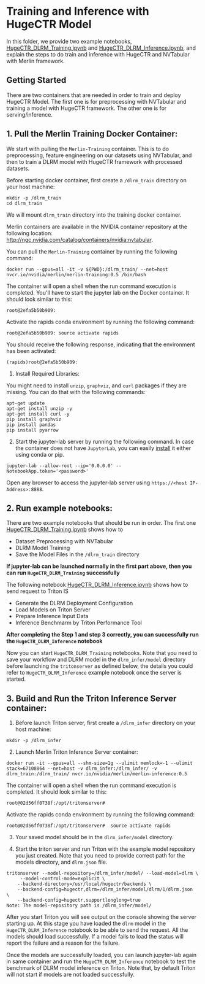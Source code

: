 # Training and Inference with HugeCTR Model

In this folder, we provide two example notebooks, [HugeCTR_DLRM_Training.ipynb](https://gitlab-master.nvidia.com/dl/hugectr/hugectr_inference_backend/-/blob/V3.0.1-integration/samples/dlrm/HugeCTR_DLRM_Training.ipynb) and [HugeCTR_DLRM_Inference.ipynb](https://gitlab-master.nvidia.com/dl/hugectr/hugectr_inference_backend/-/blob/V3.0.1-integration/samples/dlrm/HugeCTR_DLRM_Inference.ipynb), and explain the steps to do train and inference with HugeCTR and NVTabular with Merlin framework. 

## Getting Started 

There are two containers that are needed in order to train and deploy HugeCTR Model. The first one is for preprocessing with NVTabular and training a model with HugeCTR framework. The other one is for serving/inference. 

## 1. Pull the Merlin Training Docker Container:

We start with pulling the `Merlin-Training` container. This is to do preprocessing, feature engineering on our datasets using NVTabular, and then to train a DLRM model with HugeCTR framework with processed datasets.

Before starting docker container, first create a `/dlrm_train` directory on your host machine:

```
mkdir -p /dlrm_train
cd dlrm_train
```
We will mount `dlrm_train` directory into the training docker container.

Merlin containers are available in the NVIDIA container repository at the following location: http://ngc.nvidia.com/catalog/containers/nvidia:nvtabular.

You can pull the `Merlin-Training` container by running the following command:

```
docker run --gpus=all -it -v ${PWD}:/dlrm_train/ --net=host nvcr.io/nvidia/merlin/merlin-training:0.5 /bin/bash
```

The container will open a shell when the run command execution is completed. You'll have to start the jupyter lab on the Docker container. It should look similar to this:


```
root@2efa5b50b909:
```

Activate the rapids conda environment by running the following command:
```
root@2efa5b50b909: source activate rapids
```
You should receive the following response, indicating that the environment has been activated:

```
(rapids)root@2efa5b50b909:
```

1) Install Required Libraries:

You might need to install `unzip`, `graphviz`, and `curl` packages if they are missing. You can do that with the following commands:

```
apt-get update
apt-get install unzip -y
apt-get install curl -y
pip install graphviz 
pip install pandas
pip install pyarrow
```

2) Start the jupyter-lab server by running the following command. In case the container does not have `JupyterLab`, you can easily [install](https://jupyterlab.readthedocs.io/en/stable/getting_started/installation.html) it either using conda or pip.
```
jupyter-lab --allow-root --ip='0.0.0.0' --NotebookApp.token='<password>'
```

Open any browser to access the jupyter-lab server using `https://<host IP-Address>:8888`.

## 2. Run example notebooks:

There are two example notebooks that should be run in order. The first one [HugeCTR_DLRM_Training.ipynb](https://gitlab-master.nvidia.com/dl/hugectr/hugectr_inference_backend/-/blob/V3.0.1-integration/samples/dlrm/HugeCTR_DLRM_Training.ipynb) shows how to
- Dataset Preprocessing with NVTabular
- DLRM Model Training
- Save the Model Files in the `/dlrm_train` directory  

**If jupyter-lab can be launched normally in the first part above, then you can run `HugeCTR_DLRM_Training` successfully**  

The following notebook [HugeCTR_DLRM_Inference.ipynb](https://gitlab-master.nvidia.com/dl/hugectr/hugectr_inference_backend/-/blob/V3.0.1-integration/samples/dlrm/HugeCTR_DLRM_Inference.ipynb) shows how to send request to Triton IS 
- Generate the DLRM Deployment Configuration
- Load Models on Triton Server
- Prepare Inference Input Data 
- Inference Benchmarm by Triton Performance Tool   

**After completing the Step 1 and step 3 correctly, you can successfully run the `HugeCTR_DLRM_Inference` notebook**  


Now you can start `HugeCTR_DLRM_Training` notebooks. Note that you need to save your workflow and DLRM model in the `dlrm_infer/model` directory before launching the `tritonserver` as defined below, the details you could refer to `HugeCTR_DLRM_Inference` example notebook once the server is started.

## 3. Build and Run the Triton Inference Server container:

1) Before launch Triton server, first create a `/dlrm_infer` directory on your host machine:
```
mkdir -p /dlrm_infer
```

2) Launch Merlin Triton Inference Server container:
```
docker run -it --gpus=all --shm-size=1g --ulimit memlock=-1 --ulimit stack=67108864 --net=host -v dlrm_infer:/dlrm_infer/ -v dlrm_train:/dlrm_train/ nvcr.io/nvidia/merlin/merlin-inference:0.5
```
The container will open a shell when the run command execution is completed. It should look similar to this:
```
root@02d56ff0738f:/opt/tritonserver# 
```

Activate the rapids conda environment by running the following command:
```
root@02d56ff0738f:/opt/tritonserver#  source activate rapids
```

3) Your saved model should be in the `dlrm_infer/model` directory. 

4) Start the triton server and run Triton with the example model repository you just created. Note that you need to provide correct path for the models directory, and `dlrm.json` file.
```
tritonserver --model-repository=/dlrm_infer/model/ --load-model=dlrm \
     --model-control-mode=explicit \
    --backend-directory=/usr/local/hugectr/backends \
    --backend-config=hugectr,dlrm=/dlrm_infer/model/dlrm/1/dlrm.json  \
    --backend-config=hugectr,supportlonglong=true
Note: The model-repository path is /dlrm_infer/model/
```

After you start Triton you will see output on the console showing the server starting up. At this stage you have loaded the `dlrm` model in the  `HugeCTR_DLRM_Inference` notebook to be able to send the request. All the models should load successfully. If a model fails to load the status will report the failure and a reason for the failure. 

Once the models are successfully loaded, you can launch jupyter-lab again in same container and run the `HugeCTR_DLRM_Inference` notebook to test the benchmark of DLRM model inference on Triton. Note that, by default Triton will not start if models are not loaded successfully.
